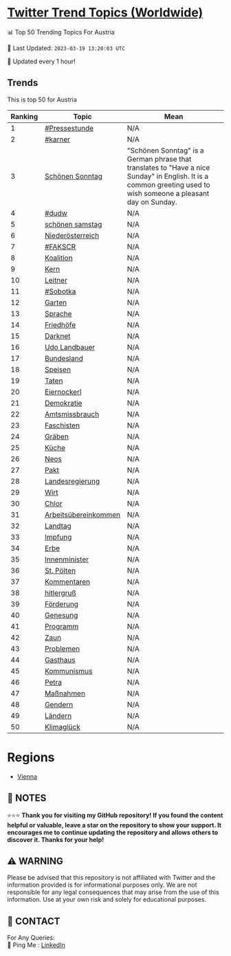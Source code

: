 [Twitter Trend Topics (Worldwide)](https://github.com/ErcinDedeoglu/Twitter-Trend-Topics)
==========


📊 Top 50 Trending Topics For Austria

📆 Last Updated: `2023-03-19 13:20:03 UTC`

🔧 Updated every 1 hour!


## Trends

This is top 50 for Austria

| Ranking | Topic | Mean |
| ------- | ------------ | ------------ |
| 1 | [#Pressestunde](http://twitter.com/search?q=%23Pressestunde) | N/A |
| 2 | [#karner](http://twitter.com/search?q=%23karner) | N/A |
| 3 | [Schönen Sonntag](http://twitter.com/search?q=Sch%c3%b6nen+Sonntag) | "Schönen Sonntag" is a German phrase that translates to "Have a nice Sunday" in English. It is a common greeting used to wish someone a pleasant day on Sunday. |
| 4 | [#dudw](http://twitter.com/search?q=%23dudw) | N/A |
| 5 | [schönen samstag](http://twitter.com/search?q=sch%c3%b6nen+samstag) | N/A |
| 6 | [Niederösterreich](http://twitter.com/search?q=Nieder%c3%b6sterreich) | N/A |
| 7 | [#FAKSCR](http://twitter.com/search?q=%23FAKSCR) | N/A |
| 8 | [Koalition](http://twitter.com/search?q=Koalition) | N/A |
| 9 | [Kern](http://twitter.com/search?q=Kern) | N/A |
| 10 | [Leitner](http://twitter.com/search?q=Leitner) | N/A |
| 11 | [#Sobotka](http://twitter.com/search?q=%23Sobotka) | N/A |
| 12 | [Garten](http://twitter.com/search?q=Garten) | N/A |
| 13 | [Sprache](http://twitter.com/search?q=Sprache) | N/A |
| 14 | [Friedhöfe](http://twitter.com/search?q=Friedh%c3%b6fe) | N/A |
| 15 | [Darknet](http://twitter.com/search?q=Darknet) | N/A |
| 16 | [Udo Landbauer](http://twitter.com/search?q=Udo+Landbauer) | N/A |
| 17 | [Bundesland](http://twitter.com/search?q=Bundesland) | N/A |
| 18 | [Speisen](http://twitter.com/search?q=Speisen) | N/A |
| 19 | [Taten](http://twitter.com/search?q=Taten) | N/A |
| 20 | [Eiernockerl](http://twitter.com/search?q=Eiernockerl) | N/A |
| 21 | [Demokratie](http://twitter.com/search?q=Demokratie) | N/A |
| 22 | [Amtsmissbrauch](http://twitter.com/search?q=Amtsmissbrauch) | N/A |
| 23 | [Faschisten](http://twitter.com/search?q=Faschisten) | N/A |
| 24 | [Gräben](http://twitter.com/search?q=Gr%c3%a4ben) | N/A |
| 25 | [Küche](http://twitter.com/search?q=K%c3%bcche) | N/A |
| 26 | [Neos](http://twitter.com/search?q=Neos) | N/A |
| 27 | [Pakt](http://twitter.com/search?q=Pakt) | N/A |
| 28 | [Landesregierung](http://twitter.com/search?q=Landesregierung) | N/A |
| 29 | [Wirt](http://twitter.com/search?q=Wirt) | N/A |
| 30 | [Chlor](http://twitter.com/search?q=Chlor) | N/A |
| 31 | [Arbeitsübereinkommen](http://twitter.com/search?q=Arbeits%c3%bcbereinkommen) | N/A |
| 32 | [Landtag](http://twitter.com/search?q=Landtag) | N/A |
| 33 | [Impfung](http://twitter.com/search?q=Impfung) | N/A |
| 34 | [Erbe](http://twitter.com/search?q=Erbe) | N/A |
| 35 | [Innenminister](http://twitter.com/search?q=Innenminister) | N/A |
| 36 | [St. Pölten](http://twitter.com/search?q=St.+P%c3%b6lten) | N/A |
| 37 | [Kommentaren](http://twitter.com/search?q=Kommentaren) | N/A |
| 38 | [hitlergruß](http://twitter.com/search?q=hitlergru%c3%9f) | N/A |
| 39 | [Förderung](http://twitter.com/search?q=F%c3%b6rderung) | N/A |
| 40 | [Genesung](http://twitter.com/search?q=Genesung) | N/A |
| 41 | [Programm](http://twitter.com/search?q=Programm) | N/A |
| 42 | [Zaun](http://twitter.com/search?q=Zaun) | N/A |
| 43 | [Problemen](http://twitter.com/search?q=Problemen) | N/A |
| 44 | [Gasthaus](http://twitter.com/search?q=Gasthaus) | N/A |
| 45 | [Kommunismus](http://twitter.com/search?q=Kommunismus) | N/A |
| 46 | [Petra](http://twitter.com/search?q=Petra) | N/A |
| 47 | [Maßnahmen](http://twitter.com/search?q=Ma%c3%9fnahmen) | N/A |
| 48 | [Gendern](http://twitter.com/search?q=Gendern) | N/A |
| 49 | [Ländern](http://twitter.com/search?q=L%c3%a4ndern) | N/A |
| 50 | [Klimaglück](http://twitter.com/search?q=Klimagl%c3%bcck) | N/A |



# Regions

* [Vienna](</Austria/Vienna.md>)



## 📝 NOTES

⭐⭐⭐ **Thank you for visiting my GitHub repository! If you found the content helpful or valuable, leave a star on the repository to show your support. It encourages me to continue updating the repository and allows others to discover it. Thanks for your help!**


## ⚠️ WARNING

Please be advised that this repository is not affiliated with Twitter and the information provided is for informational purposes only. We are not responsible for any legal consequences that may arise from the use of this information. Use at your own risk and solely for educational purposes.


## 📨 CONTACT

 For Any Queries:  
            🏓 Ping Me : [LinkedIn](https://www.linkedin.com/in/ercindedeoglu/)
